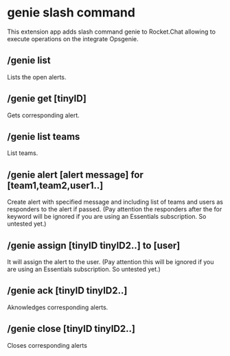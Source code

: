 # genie slash command
This extension app adds slash command genie to Rocket.Chat allowing to execute operations on the integrate Opsgenie.

## /genie list

Lists the open alerts.

## /genie get [tinyID]

Gets corresponding alert.

## /genie list teams

List teams.

## /genie alert [alert message] for [team1,team2,user1..]

Create alert with specified message and including list of teams and users as responders to the alert if passed.
(Pay attention the responders after the for keyword will be ignored if you are using an Essentials subscription. So untested yet.)

## /genie assign [tinyID tinyID2..] to [user]

It will assign the alert to the user.
(Pay attention this will be ignored if you are using an Essentials subscription. So untested yet.)

## /genie ack [tinyID tinyID2..]

Aknowledges corresponding alerts.

## /genie close [tinyID tinyID2..]

Closes corresponding alerts

